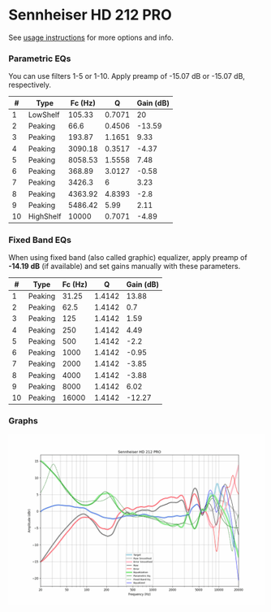 # Sennheiser HD 212 PRO
See [usage instructions](https://github.com/jaakkopasanen/AutoEq#usage) for more options and info.

### Parametric EQs
You can use filters 1-5 or 1-10. Apply preamp of -15.07 dB or -15.07 dB, respectively.

|   # | Type      |   Fc (Hz) |      Q |   Gain (dB) |
|-----|-----------|-----------|--------|-------------|
|   1 | LowShelf  |    105.33 | 0.7071 |       20    |
|   2 | Peaking   |     66.6  | 0.4506 |      -13.59 |
|   3 | Peaking   |    193.87 | 1.1651 |        9.33 |
|   4 | Peaking   |   3090.18 | 0.3517 |       -4.37 |
|   5 | Peaking   |   8058.53 | 1.5558 |        7.48 |
|   6 | Peaking   |    368.89 | 3.0127 |       -0.58 |
|   7 | Peaking   |   3426.3  | 6      |        3.23 |
|   8 | Peaking   |   4363.92 | 4.8393 |       -2.8  |
|   9 | Peaking   |   5486.42 | 5.99   |        2.11 |
|  10 | HighShelf |  10000    | 0.7071 |       -4.89 |

### Fixed Band EQs
When using fixed band (also called graphic) equalizer, apply preamp of **-14.19 dB** (if available) and set gains manually with these parameters.

|   # | Type    |   Fc (Hz) |      Q |   Gain (dB) |
|-----|---------|-----------|--------|-------------|
|   1 | Peaking |     31.25 | 1.4142 |       13.88 |
|   2 | Peaking |     62.5  | 1.4142 |        0.7  |
|   3 | Peaking |    125    | 1.4142 |        1.59 |
|   4 | Peaking |    250    | 1.4142 |        4.49 |
|   5 | Peaking |    500    | 1.4142 |       -2.2  |
|   6 | Peaking |   1000    | 1.4142 |       -0.95 |
|   7 | Peaking |   2000    | 1.4142 |       -3.85 |
|   8 | Peaking |   4000    | 1.4142 |       -3.88 |
|   9 | Peaking |   8000    | 1.4142 |        6.02 |
|  10 | Peaking |  16000    | 1.4142 |      -12.27 |

### Graphs
![](./Sennheiser%20HD%20212%20PRO.png)
